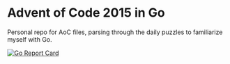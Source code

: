 # Advent of Code 2015 in Go
Personal repo for AoC files, parsing through the daily puzzles to familiarize myself with Go.

[![Go Report Card](https://goreportcard.com/badge/github.com/scurvyjtp/aoc2015)](https://goreportcard.com/badge/github.com/scurvyjtp/aoc2015)

